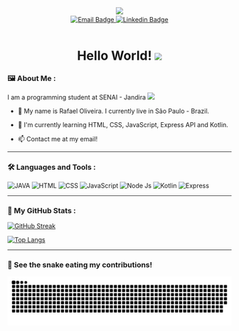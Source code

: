 <div id="header" align="center">
  <img src="https://media.giphy.com/media/dKc2fBq97S9gIzLX2j/giphy.gif" width="150"/>
</div>
<div id="badges" align="center">
  <a href="mailto:rafael.souza075@outlook.com">
    <img src="https://img.shields.io/badge/Email-red?style=for-the-badge&logo=maildotru&logoColor=white" alt="Email Badge"/>
  </a>
  <a href="https://www.linkedin.com/in/rafael-oliveira-de-souza-07111223a/">
    <img src="https://img.shields.io/badge/Linkedin-blue?style=for-the-badge&logo=linkedin&logoColor=white" alt="Linkedin Badge"/>
  </a>
</div>
<div id="views-counter" align="center">
  <img src="https://komarev.com/ghpvc/?username=rafaeloliveira3&style=flat-square&color=blue" alt=""/>  
</div>
<h1 align="center">
  Hello World!
  <img src="https://media.giphy.com/media/hvRJCLFzcasrR4ia7z/giphy.gif" width="30"/>
</h1>

### :framed_picture: About Me :

I am a programming student at SENAI - Jandira <img src="https://media.giphy.com/media/WUlplcMpOCEmTGBtBW/giphy.gif" width="30">

- 🌱 My name is Rafael Oliveira. I currently live in São Paulo - Brazil.

- 🔭 I'm currently learning HTML, CSS, JavaScript, Express API and Kotlin.

- 📫 Contact me at my email!

---

### :hammer_and_wrench: Languages and Tools :

<div>
  <img src="https://cdn.jsdelivr.net/gh/devicons/devicon/icons/java/java-original.svg" title="Java" alt="JAVA" width="40" height="40"/>
  <img src="https://cdn.jsdelivr.net/gh/devicons/devicon/icons/html5/html5-original.svg" title="HTML 5" alt="HTML" width="40" height="40"/>
  <img src="https://cdn.jsdelivr.net/gh/devicons/devicon/icons/css3/css3-original.svg" title="CSS 3" alt="CSS" width="40" height="40"/>
  <img src="https://cdn.jsdelivr.net/gh/devicons/devicon/icons/javascript/javascript-original.svg" title="JavaScript" alt="JavaScript" width="40" height="40"/>
  <img src="https://cdn.jsdelivr.net/gh/devicons/devicon/icons/nodejs/nodejs-original.svg" title="Node Js" alt="Node Js" width="40" height="40"/>
  <img src="https://cdn.jsdelivr.net/gh/devicons/devicon/icons/kotlin/kotlin-original.svg" title="Kotlin" alt="Kotlin" width="40" height="40"/>
  <img src="https://cdn.jsdelivr.net/gh/devicons/devicon/icons/express/express-original.svg" title="Express" alt="Express" width="40" height="40"/>
</div>

---

### :bookmark_tabs: My GitHub Stats :

[![GitHub Streak](http://github-readme-streak-stats.herokuapp.com?user=rafaeloliveira3&theme=nightowl&date_format=M%20j%5B%2C%20Y%5D&fire=DD2650&border=FFFFFF)](https://git.io/streak-stats)

[![Top Langs](https://github-readme-stats.vercel.app/api/top-langs/?username=rafaeloliveira3&layout=compact&theme=nightowl&border=3A218B)](https://github.com/anuraghazra/github-readme-stats)

---

### :snake: See the snake eating my contributions!

![snake gif](https://github.com/rafaeloliveira3/rafaeloliveira3/blob/output/github-contribution-grid-snake.svg)

